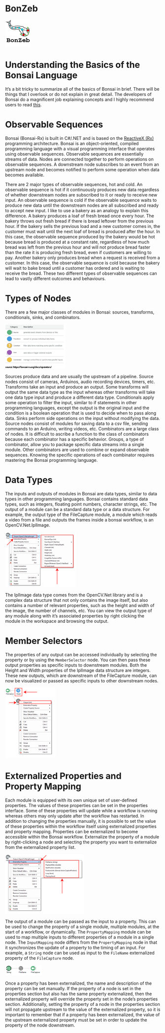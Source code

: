 # BonZeb
![](../../Resources/BonZeb_Logo.png)

# Understanding the Basics of the Bonsai Language
It’s a bit tricky to summarize all of the basics of Bonsai in brief.
There will be things that I overlook or do not explain in great detail. 
The developers of Bonsai do a magnificent job explaining concepts and I highly recommend users to read [this](https://bonsai-rx.org/docs/observables/).

# Observable Sequences
Bonsai (Bonsai-Rx) is built in C#/.NET and is based on the [ReactiveX (Rx)](http://reactivex.io/) programming architecture. 
Bonsai is an object-oriented, compiled programming language with a visual programming interface that operates using observable sequences. 
Observable sequences are essentially streams of data. 
Nodes are connected together to perform operations on observable sequences.
A downstream node subscribes to an event from an upstream node and becomes notified to perform some operation when data becomes available. 

There are 2 major types of observable sequences, hot and cold. 
An observable sequence is hot if it continuously produces new data regardless of whether downstream nodes are subscribed to it or ready to receive new input. 
An observable sequence is cold if the observable sequence waits to produce new data until the downstream nodes are all subscribed and ready to accept new input. 
I like to use a bakery as an analogy to explain this difference. 
A bakery produces a loaf of fresh bread once every hour.
The bakery throws out fresh bread if there is bread leftover from the previous hour.
If the bakery sells the previous load and a new customer comes in, the customer must wait until the next loaf of bread is produced after the hour.
In this case, the observable sequence produced by the bakery would be hot because bread is produced at a constant rate, regardless of how much bread was left from the previous hour and will not produce bread faster than the rate it is producing fresh bread, even if customers are willing to pay. 
Another bakery only produces bread when a request is received from a customer. 
In this case, the observable sequence is cold because the bakery will wait to bake bread until a customer has ordered and is waiting to receive the bread.
These two different types of observable sequences can lead to vastly different outcomes and behaviours.

# Types of Nodes
There are a few major classes of modules in Bonsai: sources, transforms, conditionals, sinks, and combinators. 

![](images/image1.png)

Sources produce data and are usually the upstream of a pipeline. 
Source nodes consist of cameras, Arduinos, audio recording devices, timers, etc. 
Transforms take an input and produce an output. 
Some transforms will output the same data type as the input whereas other transforms will take one data type input and produce a different data type. 
Conditionals apply some operation to filter the input, similar to if statements in other programming languages, except the output is the original input and the condition is a boolean operation that is used to decide when to pass along data. 
Sinks perform side operations on the input without modifying the data.
Source nodes consist of modules for saving data to a csv file, sending commands to an Arduino, writing videos, etc. 
Combinators are a large class of nodes.
It is difficult to ascribe a function to the class of combinators because each combinator has a specific behavior.
Groups, a type of combinator, allow you to package specific data streams into a single module.
Other combinators are used to combine or expand observable sequences.
Knowing the specific operations of each combinator requires mastering the Bonsai programming language. 

# Data Types
The inputs and outputs of modules in Bonsai are data types, similar to data types in other programming languages. 
Bonsai contains standard data types, such as integers, floating point numbers, character strings, etc. 
The output of a module can be a standard data type or a data structure.
For example, the output type of the FileCapture module, a module which reads a video from a file and outputs the frames inside a bonsai workflow, is an OpenCV.Net.IplImage. 

![](images/image2.png)

The IplImage data type comes from the OpenCV.Net library and is a complex data structure that not only contains the image itself, but also contains a number of relevant properties, such as the height and width of the image, the number of channels, etc. 
You can view the output type of any module along with it’s associated properties by right clicking the module in the workspace and browsing the output.

# Member Selectors
The properties of any output can be accessed individually by selecting the property or by using the `MemberSelector` node. 
You can then pass these output properties as specific inputs to downstream modules. 
Both the Height and Width properties of the IplImage data structure are integers. 
These new outputs, which are downstream of the FileCapture module, can now be visualized or passed as specific inputs to other downstream nodes.

![](images/image3.png)

# Externalized Properties and Property Mapping
Each module is equipped with its own unique set of user-defined properties.
The values of these properties can be set in the properties interface. 
Some of these properties will update while a workflow is running whereas others may only update after the workflow has restarted.
In addition to changing the properties manually, it is possible to set the value of these properties within the workflow itself using externalized properties and property mapping.
Properties can be externalized to become accessible within the Bonsai workflow. 
Externalize the property of a module by right-clicking a node and selecting the property you want to externalize from the externalized property list.

![](images/image4.png)

The output of a module can be passed as the input to a property. 
This can be used to change the property of a single module, multiple modules, at the start of a workflow, or dynamically. 
The `PropertyMapping` module can be used to map multiple inputs to different properties of a module in a single node. 
The `InputMapping` node differs from the `PropertyMapping` node in that it synchronizes the update of a property to the timing of an input. 
For example, a `String` node can be used as input to the `FileName` externalized property of the `FileCapture` node.

![](images/image5.png)

Once a property has been externalized, the name and description of the property can be set manually. If the property of a node is set in the properties section but also has the same property externalized, then the externalized property will override the property set in the node’s properties section. Additionally, setting the property of a node in the properties section will not propagate upstream to the value of the externalized property, so it is important to remember that if a property has been externalized, the value of the upstream externalized property must be set in order to update the property of the node downstream. 
